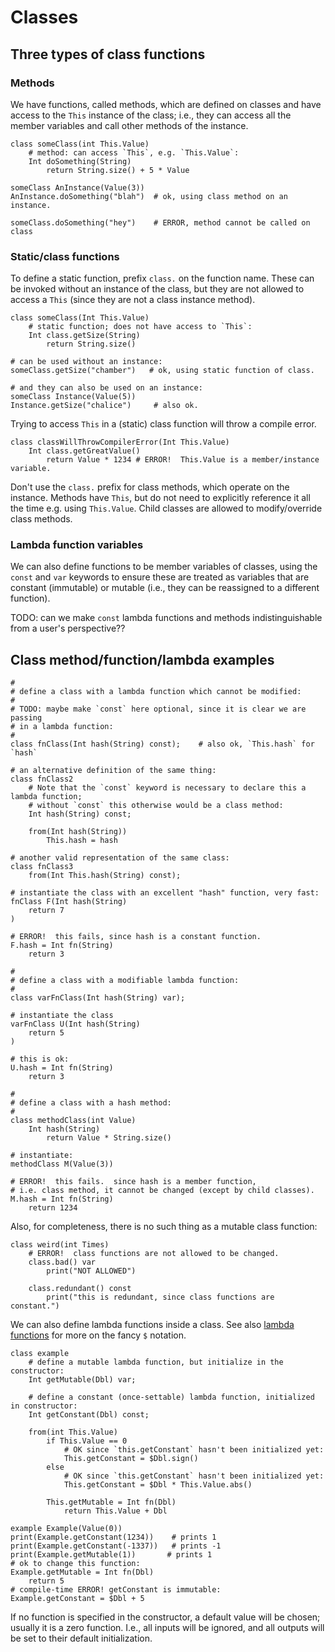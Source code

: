 # Classes

## Three types of class functions

### Methods

We have functions, called methods, which are defined on classes and
have access to the `This` instance of the class; i.e., they can
access all the member variables and call other methods of the instance.

```
class someClass(int This.Value)
    # method: can access `This`, e.g. `This.Value`:
    Int doSomething(String)
        return String.size() + 5 * Value

someClass AnInstance(Value(3))
AnInstance.doSomething("blah")  # ok, using class method on an instance.

someClass.doSomething("hey")    # ERROR, method cannot be called on class
```

### Static/class functions

To define a static function, prefix `class.` on the function name.  These can be
invoked without an instance of the class, but they are not allowed to access
a `This` (since they are not a class instance method).  

```
class someClass(Int This.Value)
    # static function; does not have access to `This`:
    Int class.getSize(String)
        return String.size()

# can be used without an instance:
someClass.getSize("chamber")   # ok, using static function of class.

# and they can also be used on an instance:
someClass Instance(Value(5))
Instance.getSize("chalice")     # also ok.
```

Trying to access `This` in a (static) class function will throw a compile error.

```
class classWillThrowCompilerError(Int This.Value)
    Int class.getGreatValue()
        return Value * 1234 # ERROR!  This.Value is a member/instance variable.
```

Don't use the `class.` prefix for class methods, which operate on the instance.
Methods have `This`, but do not need to explicitly reference it all the time
e.g. using `This.Value`.  Child classes are allowed to modify/override class methods.

### Lambda function variables

We can also define functions to be member variables of classes, using
the `const` and `var` keywords to ensure these are treated as variables
that are constant (immutable) or mutable (i.e., they can be reassigned to
a different function).

TODO: can we make `const` lambda functions and methods indistinguishable from a user's perspective??


## Class method/function/lambda examples

```
#
# define a class with a lambda function which cannot be modified:
#
# TODO: maybe make `const` here optional, since it is clear we are passing
# in a lambda function:
#
class fnClass(Int hash(String) const);    # also ok, `This.hash` for `hash`

# an alternative definition of the same thing:
class fnClass2
    # Note that the `const` keyword is necessary to declare this a lambda function;
    # without `const` this otherwise would be a class method:
    Int hash(String) const;

    from(Int hash(String))
        This.hash = hash

# another valid representation of the same class:
class fnClass3
    from(Int This.hash(String) const);

# instantiate the class with an excellent "hash" function, very fast:
fnClass F(Int hash(String)
    return 7
)

# ERROR!  this fails, since hash is a constant function.
F.hash = Int fn(String)
    return 3

#
# define a class with a modifiable lambda function:
#
class varFnClass(Int hash(String) var);

# instantiate the class
varFnClass U(Int hash(String)
    return 5
)

# this is ok:
U.hash = Int fn(String)
    return 3

#
# define a class with a hash method:
#
class methodClass(int Value)
    Int hash(String)
        return Value * String.size()

# instantiate:
methodClass M(Value(3))

# ERROR!  this fails.  since hash is a member function, 
# i.e. class method, it cannot be changed (except by child classes).
M.hash = Int fn(String)
    return 1234
```

Also, for completeness, there is no such thing as a mutable class function:

```
class weird(int Times)
    # ERROR!  class functions are not allowed to be changed.
    class.bad() var
        print("NOT ALLOWED")

    class.redundant() const
        print("this is redundant, since class functions are constant.")
```

We can also define lambda functions inside a class.  See also
[lambda functions](./lambda_functions.md) for more on the fancy `$` notation.

```
class example
    # define a mutable lambda function, but initialize in the constructor:
    Int getMutable(Dbl) var;

    # define a constant (once-settable) lambda function, initialized in constructor:
    Int getConstant(Dbl) const;

    from(int This.Value)
        if This.Value == 0
            # OK since `this.getConstant` hasn't been initialized yet:
            This.getConstant = $Dbl.sign()
        else
            # OK since `this.getConstant` hasn't been initialized yet:
            This.getConstant = $Dbl * This.Value.abs()

        This.getMutable = Int fn(Dbl)
            return This.Value + Dbl

example Example(Value(0))
print(Example.getConstant(1234))    # prints 1
print(Example.getConstant(-1337))   # prints -1
print(Example.getMutable(1))       # prints 1
# ok to change this function:
Example.getMutable = Int fn(Dbl)
    return 5
# compile-time ERROR! getConstant is immutable:
Example.getConstant = $Dbl + 5
```

If no function is specified in the constructor, a default value
will be chosen; usually it is a zero function.  I.e., all inputs
will be ignored, and all outputs will be set to their default
initialization.

